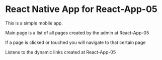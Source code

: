 # React Native App for React-App-05

This is a simple mobile app.


Main page is a list of all pages created by the admin at React-App-05



If a page is clicked or touched you will navigate to that certain page


Listens to the dynamic links created at React-App-05

